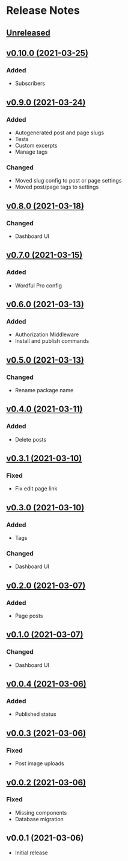 # Release Notes

## [Unreleased](https://github.com/radiocubito/laravel-wordful/compare/v0.10.0...main)

## [v0.10.0 (2021-03-25)](https://github.com/radiocubito/laravel-wordful/compare/v0.9.0...v0.10.0)

### Added

- Subscribers

## [v0.9.0 (2021-03-24)](https://github.com/radiocubito/laravel-wordful/compare/v0.8.0...v0.9.0)

### Added

- Autogenerated post and page slugs
- Tests
- Custom excerpts
- Manage tags

### Changed

- Moved slug config to post or page settings
- Moved post/page tags to settings

## [v0.8.0 (2021-03-18)](https://github.com/radiocubito/laravel-wordful/compare/v0.7.0...v0.8.0)

### Changed

- Dashboard UI

## [v0.7.0 (2021-03-15)](https://github.com/radiocubito/laravel-wordful/compare/v0.6.0...v0.7.0)

### Added

- Wordful Pro config

## [v0.6.0 (2021-03-13)](https://github.com/radiocubito/laravel-wordful/compare/v0.5.0...v0.6.0)

### Added

- Authorization Middleware
- Install and publish commands

## [v0.5.0 (2021-03-13)](https://github.com/radiocubito/laravel-wordful/compare/v0.4.0...v0.5.0)

### Changed

- Rename package name

## [v0.4.0 (2021-03-11)](https://github.com/radiocubito/laravel-wordful/compare/v0.3.1...v0.4.0)

### Added

- Delete posts

## [v0.3.1 (2021-03-10)](https://github.com/radiocubito/laravel-wordful/compare/v0.3.0...v0.3.1)

### Fixed

- Fix edit page link

## [v0.3.0 (2021-03-10)](https://github.com/radiocubito/laravel-wordful/compare/v0.2.0...v0.3.0)

### Added

- Tags

### Changed

- Dashboard UI

## [v0.2.0 (2021-03-07)](https://github.com/radiocubito/laravel-wordful/compare/v0.1.0...v0.2.0)

### Added

- Page posts

## [v0.1.0 (2021-03-07)](https://github.com/radiocubito/laravel-wordful/compare/v0.0.4...v0.1.0)

### Changed

- Dashboard UI

## [v0.0.4 (2021-03-06)](https://github.com/radiocubito/laravel-wordful/compare/v0.0.3...v0.0.4)

### Added

- Published status

## [v0.0.3 (2021-03-06)](https://github.com/radiocubito/laravel-wordful/compare/v0.0.2...v0.0.3)

### Fixed

- Post image uploads

## [v0.0.2 (2021-03-06)](https://github.com/radiocubito/laravel-wordful/compare/v0.0.1...v0.0.2)

### Fixed

- Missing components
- Database migration

## v0.0.1 (2021-03-06)

- Initial release
